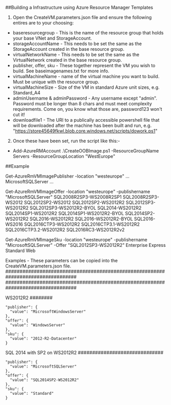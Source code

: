 ##Building a Infrastructure using Azure Resource Manager Templates

1. Open the CreateVM.parameters.json file and ensure the following entires are to your choosing:


- baseresourcegroup - This is the name of the resource group that holds your base VNet and StorageAccount.
- storageAccountName - This needs to be set the same as the StorageAccount created in the base resource group.
- virtualNetworkName - This needs to be set the same as the VirtualNetwork created in the base resource group.
- publisher, offer, sku - These together represent the VM you wish to build. See baseimagenames.txt for more info.
- virtualMachineName - name of the virtual machine you want to build. Must be unique with the resource group.
- virtualMachineSize - Size of the VM in standard Azure unit sizes, e.g. Standard_A4
- adminUsername & adminPassword - Any username except "admin". Password must be longer than 8 chars and must meet complexity requirements. Come on, you know what those are, password123 won't cut it!
- downloadfile1 - The URI to a publically accessible powershell file that will be downloaded after the machine has been built and run, e.g. "https://store45649fkwl.blob.core.windows.net/scripts/dowork.ps1"


2. Once these have been set, run the script like this:-

- Add-AzureRMAccount .\CreateOOBImage.ps1 -ResourceGroupName Servers -ResourceGroupLocation "WestEurope"

##Example

Get-AzureRmVMImagePublisher -location "westeurope"
...
MicrosoftSQLServer
...


Get-AzureRmVMImageOffer -location "westeurope" -publishername "MicrosoftSQLServer"
SQL2008R2SP3-WS2008R2SP1
SQL2008R2SP3-WS2012
SQL2012SP2-WS2012
SQL2012SP2-WS2012R2
SQL2012SP3-WS2012R2
SQL2012SP3-WS2012R2-BYOL
SQL2014-WS2012R2
SQL2014SP1-WS2012R2
SQL2014SP1-WS2012R2-BYOL
SQL2014SP2-WS2012R2
SQL2016-WS2012R2
SQL2016-WS2012R2-BYOL
SQL2016-WS2016
SQL2016CTP3-WS2012R2
SQL2016CTP3.1-WS2012R2
SQL2016CTP3.2-WS2012R2
SQL2016RC3-WS2012R2v2


Get-AzureRmVMImageSku -location "westeurope" -publishername "MicrosoftSQLServer" -Offer "SQL2012SP3-WS2012R2"
Enterprise
Express
Standard
Web


Examples - These parameters can be copied into the CreateVM.parameters.json file.
#################################################################################
#################################################################################


WS2012R2
########

	"publisher": {
      "value": "MicrosoftWindowsServer"
    },
    "offer": {
      "value": "WindowsServer"
    },
    "sku": {
      "value": "2012-R2-Datacenter"
    }


SQL 2014 with SP2 on WS2012R2
##############################

    "publisher": {
      "value": "MicrosoftSQLServer"
    },
    "offer": {
      "value": "SQL2014SP2-WS2012R2"
    },
    "sku": {
      "value": "Standard"
    }





